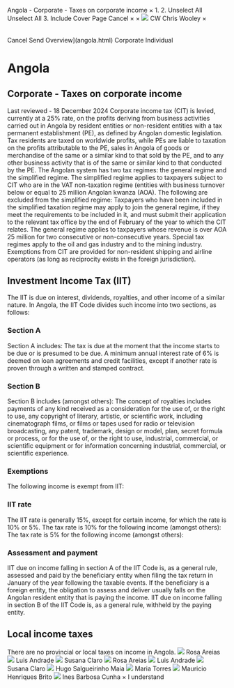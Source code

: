 Angola - Corporate - Taxes on corporate income
×
1.
2.
Unselect All
Unselect All
3.
Include Cover Page
Cancel
×
×
![](-/media/world-wide-tax-summaries/attachments/global---chris-wooley.ashx%3Frev=ac5e5f3223b34096b1afc2a6009c7320&revision=ac5e5f32-23b3-4096-b1af-c2a6009c7320&hash=859B7ADC84DC2CBEC9760E9E6EE7DE6D0A8BFCDF)
CW
Chris Wooley
×
######
Cancel
Send
Overview](angola.html)
Corporate
Individual
# Angola
## Corporate - Taxes on corporate income
Last reviewed - 18 December 2024
Corporate income tax (CIT) is levied, currently at a 25% rate, on the profits deriving from business activities carried out in Angola by resident entities or non-resident entities with a tax permanent establishment (PE), as defined by Angolan domestic legislation.
Tax residents are taxed on worldwide profits, while PEs are liable to taxation on the profits attributable to the PE, sales in Angola of goods or merchandise of the same or a similar kind to that sold by the PE, and to any other business activity that is of the same or similar kind to that conducted by the PE.
The Angolan system has two tax regimes: the general regime and the simplified regime. The simplified regime applies to taxpayers subject to CIT who are in the VAT non-taxation regime (entities with business turnover below or equal to 25 million Angolan kwanza (AOA).
The following are excluded from the simplified regime:
Taxpayers who have been included in the simplified taxation regime may apply to join the general regime, if they meet the requirements to be included in it, and must submit their application to the relevant tax office by the end of February of the year to which the CIT relates.
The general regime applies to taxpayers whose revenue is over AOA 25 million for two consecutive or non-consecutive years.
Special tax regimes apply to the oil and gas industry and to the mining industry.
Exemptions from CIT are provided for non-resident shipping and airline operators (as long as reciprocity exists in the foreign jurisdiction).
## Investment Income Tax (IIT)
The IIT is due on interest, dividends, royalties, and other income of a similar nature. In Angola, the IIT Code divides such income into two sections, as follows:
### Section A
Section A includes:
The tax is due at the moment that the income starts to be due or is presumed to be due.
A minimum annual interest rate of 6% is deemed on loan agreements and credit facilities, except if another rate is proven through a written and stamped contract.
### Section B
Section B includes (amongst others):
The concept of royalties includes payments of any kind received as a consideration for the use of, or the right to use, any copyright of literary, artistic, or scientific work, including cinematograph films, or films or tapes used for radio or television broadcasting, any patent, trademark, design or model, plan, secret formula or process, or for the use of, or the right to use, industrial, commercial, or scientific equipment or for information concerning industrial, commercial, or scientific experience.
### Exemptions
The following income is exempt from IIT:
### IIT rate
The IIT rate is generally 15%, except for certain income, for which the rate is 10% or 5%.
The tax rate is 10% for the following income (amongst others):
The tax rate is 5% for the following income (amongst others):
### Assessment and payment
IIT due on income falling in section A of the IIT Code is, as a general rule, assessed and paid by the beneficiary entity when filing the tax return in January of the year following the taxable events. If the beneficiary is a foreign entity, the obligation to assess and deliver usually falls on the Angolan resident entity that is paying the income.
IIT due on income falling in section B of the IIT Code is, as a general rule, withheld by the paying entity.
## Local income taxes
There are no provincial or local taxes on income in Angola.
![](-/media/world-wide-tax-summaries/attachments/angola---rosa-areias.ashx%3Frev=b678c7f6eaf44f2fa765d773bd6e4e01&revision=b678c7f6-eaf4-4f2f-a765-d773bd6e4e01&hash=939C9E46A42AEFF1B563C7B729B17C76565F0A2F)
Rosa Areias
![](-/media/world-wide-tax-summaries/attachments/angola---lus_andrade.ashx%3Frev=d4a834e2472b463188868a462e2b740d&revision=d4a834e2-472b-4631-8886-8a462e2b740d&hash=4C497BF5CE8C442E0946A212F2C8117187465FB4)
Luis Andrade
![](-/media/world-wide-tax-summaries/attachments/angola---susana_claro.ashx%3Frev=0b32caabaa4548d7824c4ccd5b1657ae&revision=0b32caab-aa45-48d7-824c-4ccd5b1657ae&hash=199D6359FDC7DFD22EBC4C2B9A8910C8F0463DD7)
Susana Claro
![](-/media/world-wide-tax-summaries/attachments/angola---rosa-areias.ashx%3Frev=b678c7f6eaf44f2fa765d773bd6e4e01&revision=b678c7f6-eaf4-4f2f-a765-d773bd6e4e01&hash=939C9E46A42AEFF1B563C7B729B17C76565F0A2F)
Rosa Areias
![](-/media/world-wide-tax-summaries/attachments/angola---lus_andrade.ashx%3Frev=d4a834e2472b463188868a462e2b740d&revision=d4a834e2-472b-4631-8886-8a462e2b740d&hash=4C497BF5CE8C442E0946A212F2C8117187465FB4)
Luis Andrade
![](-/media/world-wide-tax-summaries/attachments/angola---susana_claro.ashx%3Frev=0b32caabaa4548d7824c4ccd5b1657ae&revision=0b32caab-aa45-48d7-824c-4ccd5b1657ae&hash=199D6359FDC7DFD22EBC4C2B9A8910C8F0463DD7)
Susana Claro
![](-/media/world-wide-tax-summaries/attachments/angola---hugo_salgueirinho_maia.ashx%3Frev=bbb7cf62b04447efb7a46994fa326c1e&revision=bbb7cf62-b044-47ef-b7a4-6994fa326c1e&hash=99873DAD06C314527A16DACEAC3D878131244410)
Hugo Salgueirinho Maia
![](-/media/world-wide-tax-summaries/attachments/angola---maria-torres.ashx%3Frev=f4b9a6ea3ac24fec8dc384ee4b0f652c&revision=f4b9a6ea-3ac2-4fec-8dc3-84ee4b0f652c&hash=2AFB8710AF368849C00484C6BFFB80425FF9FEDE)
Maria Torres
![](-/media/world-wide-tax-summaries/attachments/angola---mauricio_henriques_brito.ashx%3Frev=9cfa5d25e3cb486eac6d2fe9d82e264c&revision=9cfa5d25-e3cb-486e-ac6d-2fe9d82e264c&hash=AB60DBB5C7B8C8B3FB34386F81B05D96406933A2)
Mauricio Henriques Brito
![](-/media/world-wide-tax-summaries/angolaines-barbosa-cunhainesjpg20220719112257234.ashx%3Frev=d22ac540a037433fbaa2530af8c77836&revision=d22ac540-a037-433f-baa2-530af8c77836&hash=8B28CD702E4B91002D915D37DEF80E5D91CCA5D6)
Ines Barbosa Cunha
×
I understand